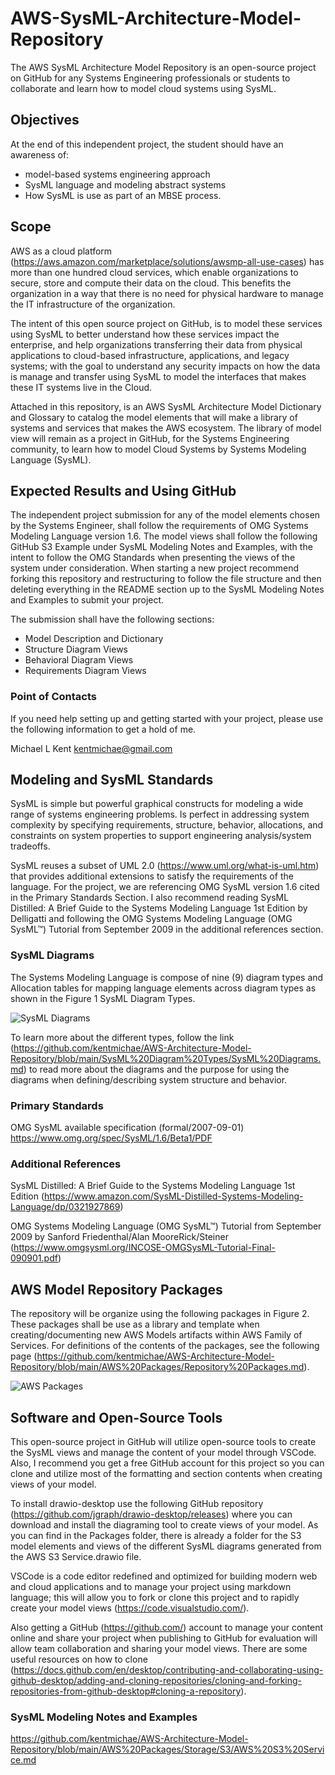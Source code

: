 # AWS-SysML-Architecture-Model-Repository

The AWS SysML Architecture Model Repository is an open-source project on GitHub for any Systems Engineering professionals or students to collaborate and learn how to model cloud systems using SysML.

## Objectives

At the end of this independent project, the student should have an awareness of:

- model-based systems engineering approach
- SysML language and modeling abstract systems
- How SysML is use as part of an MBSE process.

## Scope

AWS as a cloud platform (<https://aws.amazon.com/marketplace/solutions/awsmp-all-use-cases>) has more than one hundred cloud services, which enable organizations to secure, store and compute their data on the cloud. This benefits the organization in a way that there is no need for physical hardware to manage the IT infrastructure of the organization.

The intent of this open source project on GitHub, is to model these services using SysML to better understand how these services impact the enterprise, and help organizations transferring their data from physical applications to cloud-based infrastructure, applications, and legacy systems; with the goal to understand any security impacts on how the data is manage and transfer using SysML to model the interfaces that makes these IT systems live in the Cloud.

Attached in this repository, is an AWS SysML Architecture Model Dictionary and Glossary to catalog the model elements that will make a library of systems and services that makes the AWS ecosystem. The library of model view will remain as a project in GitHub, for the Systems Engineering community, to learn how to model Cloud Systems by Systems Modeling Language (SysML).

## Expected Results and Using GitHub

The independent project submission for any of the model elements chosen by the Systems Engineer, shall follow the requirements of OMG Systems Modeling Language version 1.6. The model views shall follow the following GitHub S3 Example under SysML Modeling Notes and Examples, with the intent to follow the OMG Standards when presenting the views of the system under consideration. When starting a new project recommend forking this repository and restructuring to follow the file structure and then deleting everything in the README section up to the SysML Modeling Notes and Examples to submit your project.

The submission shall have the following sections:

- Model Description and Dictionary
- Structure Diagram Views
- Behavioral Diagram Views
- Requirements Diagram Views

### Point of Contacts

If you need help setting up and getting started with your project, please use the following information to get a hold of me.

Michael L Kent
kentmichae@gmail.com

## Modeling and SysML Standards

SysML is simple but powerful graphical constructs for modeling a wide range of systems engineering problems. Is perfect in addressing system complexity by specifying requirements, structure, behavior, allocations, and constraints on system properties to support engineering analysis/system tradeoffs.

SysML reuses a subset of UML 2.0 (<https://www.uml.org/what-is-uml.htm>) that provides additional extensions to satisfy the requirements of the language. For the project, we are referencing OMG SysML version 1.6 cited in the Primary Standards Section. I also recommend reading SysML Distilled: A Brief Guide to the Systems Modeling Language 1st Edition by Delligatti and following the OMG Systems Modeling Language
(OMG SysML™) Tutorial from September 2009 in the additional references section.

### SysML Diagrams

The Systems Modeling Language is compose of nine (9) diagram types and Allocation tables for mapping language elements across diagram types as shown in the Figure 1 SysML Diagram Types.

![SysML Diagrams](https://github.com/kentmichae/AWS-Architecture-Model-Repository/blob/main/Views/SysML_Diagrams.svg)

To learn more about the different types, follow the link (<https://github.com/kentmichae/AWS-Architecture-Model-Repository/blob/main/SysML%20Diagram%20Types/SysML%20Diagrams.md>) to read more about the diagrams and the purpose for using the diagrams when defining/describing system structure and behavior.

### Primary Standards

OMG SysML available specification (formal/2007-09-01)
<https://www.omg.org/spec/SysML/1.6/Beta1/PDF>

### Additional References

SysML Distilled: A Brief Guide to the Systems Modeling Language 1st Edition
(<https://www.amazon.com/SysML-Distilled-Systems-Modeling-Language/dp/0321927869>)

OMG Systems Modeling Language (OMG SysML™) Tutorial from September 2009 by Sanford Friedenthal/Alan MooreRick/Steiner (<https://www.omgsysml.org/INCOSE-OMGSysML-Tutorial-Final-090901.pdf>)

## AWS Model Repository Packages

The repository will be organize using the following packages in Figure 2. These packages shall be use as a library and template when creating/documenting new AWS Models artifacts within AWS Family of Services. For definitions of the contents of the packages, see the following page (<https://github.com/kentmichae/AWS-Architecture-Model-Repository/blob/main/AWS%20Packages/Repository%20Packages.md>).

![AWS Packages](https://github.com/kentmichae/AWS-Architecture-Model-Repository/blob/main/AWS%20Packages/AWS%20Packages.svg)

## Software and Open-Source Tools

This open-source project in GitHub will utilize open-source tools to create the SysML views and manage the content of your model through VSCode. Also, I recommend you get a free GitHub account for this project so you can clone and utilize most of the formatting and section contents when creating views of your model.

To install drawio-desktop use the following GitHub repository (<https://github.com/jgraph/drawio-desktop/releases>) where you can download and install the diagraming tool to create views of your model. As you can find in the Packages folder, there is already a folder for the S3 model elements and views of the different SysML diagrams generated from the AWS S3 Service.drawio file.

VSCode is a code editor redefined and optimized for building modern web and cloud applications and to manage your project using markdown language; this will allow you to fork or clone this project and to rapidly create your model views (<https://code.visualstudio.com/>).

Also getting a GitHub (<https://github.com/>) account to manage your content online and share your project when publishing to GitHub for evaluation will allow team collaboration and sharing your model views. There are some useful resources on how to clone (<https://docs.github.com/en/desktop/contributing-and-collaborating-using-github-desktop/adding-and-cloning-repositories/cloning-and-forking-repositories-from-github-desktop#cloning-a-repository>).

### SysML Modeling Notes and Examples

<https://github.com/kentmichae/AWS-Architecture-Model-Repository/blob/main/AWS%20Packages/Storage/S3/AWS%20S3%20Service.md>

